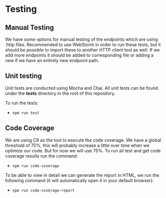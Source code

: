 # Testing

## Manual Testing

We have some options for manual testing of the endpoints which are using .http files. Recommended to use WebStorm in order
to run these tests, but it should be possible to import these to another HTTP client tool as well. If we add more endpoints
it should be added to corresponding file or adding a new if we have an entirely new endpoint path.

## Unit testing

Unit tests are conducted using Mocha and Chai. All unit tests can be found under the **tests** directory in the root of
this repository.

To run the tests:

- `npm run test`

## Code Coverage

We are using C8 as the tool to execute the code coverage. We have a global threshold of 75%, this will probably increase a little over time when we optimize our code. But for now we will use 75%. To run all test and get code coverage results run the command:

- `npm run code-coverage`

To be able to view in detail we can generate the report in HTML, we run the following command (it will automatically open it in your default browser):

- `npm run code-coverage-report`